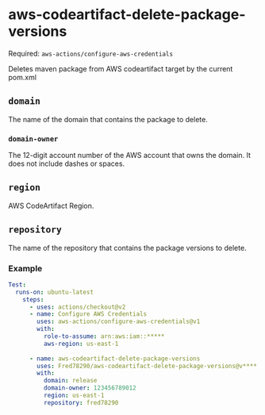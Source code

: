 # aws-codeartifact-delete-package-versions

Required: `aws-actions/configure-aws-credentials`

Deletes maven package from AWS codeartifact target by the current pom.xml

## `domain`

The name of the domain that contains the package to delete.

### `domain-owner`

The 12-digit account number of the AWS account that owns the domain. It does not include dashes or spaces.

## `region`

AWS CodeArtifact Region.

## `repository`

The name of the repository that contains the package versions to delete.

### Example

```yml
Test:
  runs-on: ubuntu-latest
    steps:
      - uses: actions/checkout@v2
      - name: Configure AWS Credentials
        uses: aws-actions/configure-aws-credentials@v1
        with:
          role-to-assume: arn:aws:iam::*****
          aws-region: us-east-1
          
      - name: aws-codeartifact-delete-package-versions
        uses: Fred78290/aws-codeartifact-delete-package-versions@v****
        with:
          domain: release
          domain-owner: 123456789012
          region: us-east-1
          repository: fred78290
```
